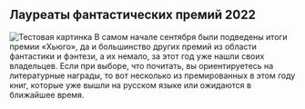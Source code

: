 ## **Лауреаты фантастических премий 2022**

![Тестовая картинка](https://habrastorage.org/r/w1560/getpro/habr/upload_files/977/420/471/977420471e29f9e78f8ea99214d1c0da.jpeg)
В самом начале сентября были подведены итоги премии «Хьюго», да и большинство других
премий из области фантастики и фэнтези, а их немало, за этот год уже нашли своих владельцев.
Если при выборе, что почитать, вы ориентируетесь на литературные награды, то вот несколько из
премированных в этом году книг, которые уже вышли на русском языке или ожидаются в
ближайшее время.




































